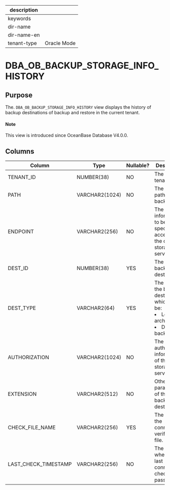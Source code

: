 |description||
|---|---|
|keywords||
|dir-name||
|dir-name-en||
|tenant-type|Oracle Mode|

# DBA_OB_BACKUP_STORAGE_INFO_HISTORY

## Purpose

The. `DBA_OB_BACKUP_STORAGE_INFO_HISTORY` view displays the history of backup destinations of backup and restore in the current tenant.

<main id="notice" type='explain'>
  <h4>Note</h4>
  <p>This view is introduced since OceanBase Database V4.0.0. </p>
</main>

## Columns

| Column | Type | Nullable? | Description |
| --- | --- | --- | --- |
| TENANT_ID | NUMBER(38) | NO | The ID of the tenant. |
| PATH | VARCHAR2(1024) | NO | The root path of the backup. |
| ENDPOINT | VARCHAR2(256) | NO | The host information to be specified for accessing the object storage service. |
| DEST_ID | NUMBER(38) | YES | The ID of the backup destination. |
| DEST_TYPE | VARCHAR2(64) | YES | The type of the backup destination, which can be:<li>Log archiving<li>Data backup |
| AUTHORIZATION | VARCHAR2(1024) | NO | The authorization information of the object storage service. |
| EXTENSION | VARCHAR2(512) | NO | Other parameters of the backup destination. |
| CHECK_FILE_NAME | VARCHAR2(256) | YES | The name of the connectivity verification file. |
| LAST_CHECK_TIMESTAMP | VARCHAR2(256) | NO | The time when the last connectivity check was passed. |
